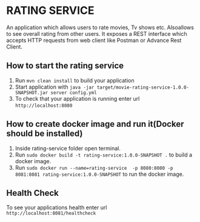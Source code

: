 # RATING SERVICE

An​ application which allows ​users​ to rate movies, Tv​ shows etc. Also​ allows​ to​ see overall rating​ from​ other users.
It exposes a REST interface which accepts HTTP requests from web client like Postman or Advance Rest Client.

How to start the rating service
---

1. Run `mvn clean install` to build your application
1. Start application with `java -jar target/movie-rating-service-1.0.0-SNAPSHOT.jar server config.yml`
1. To check that your application is running enter url `http://localhost:8080`

How to create docker image and run it(Docker should be installed)
---

1. Inside rating-service folder open terminal.
2. Run `sudo docker build -t rating-service:1.0.0-SNAPSHOT .` to build a docker image.
3. Run `sudo docker run --name=rating-service  -p 8080:8080 -p 8081:8081 rating-service:1.0.0-SNAPSHOT` to run the docker image.


Health Check
---

To see your applications health enter url `http://localhost:8081/healthcheck`
